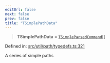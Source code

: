 ```yaml
---
editUrl: false
next: false
prev: false
title: "TSimplePathData"
---
```


> **TSimplePathData** = [`TSimpleParsedCommand`](/api/type-aliases/tsimpleparsedcommand/)[]

Defined in: [src/util/path/typedefs.ts:321](https://github.com/fabricjs/fabric.js/blob/9a792f4b7b8031f02ec7ea4ce8c99f810e45cfec/src/util/path/typedefs.ts#L321)

A series of simple paths
